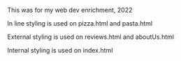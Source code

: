 This was for my web dev enrichment, 2022


In line styling is used on pizza.html and pasta.html

External styling is used on reviews.html and aboutUs.html

Internal styling is used on index.html
